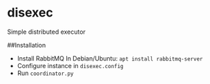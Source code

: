 # disexec
Simple distributed executor

##Installation
* Install RabbitMQ
In Debian/Ubuntu: 
	`apt install rabbitmq-server`
* Configure instance in `disexec.config`
* Run `coordinator.py`